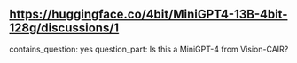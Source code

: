 ## https://huggingface.co/4bit/MiniGPT4-13B-4bit-128g/discussions/1

contains_question: yes
question_part: Is this a MiniGPT-4 from Vision-CAIR?